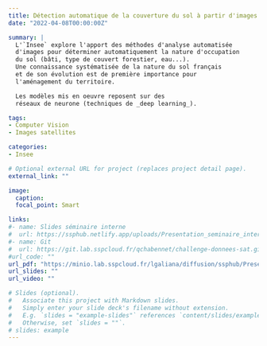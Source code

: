 ```yaml
---
title: Détection automatique de la couverture du sol à partir d'images satellites
date: "2022-04-08T00:00:00Z"

summary: |
  L'`Insee` explore l'apport des méthodes d'analyse automatisée
  d'images pour déterminer automatiquement la nature d'occupation
  du sol (bâti, type de couvert forestier, eau...). 
  Une connaissance systématisée de la nature du sol français
  et de son évolution est de première importance pour
  l'aménagement du territoire. 

  Les modèles mis en oeuvre reposent sur des
  réseaux de neurone (techniques de _deep learning_).

tags:
- Computer Vision
- Images satellites

categories:
- Insee

# Optional external URL for project (replaces project detail page).
external_link: ""

image:
  caption: 
  focal_point: Smart

links:
#- name: Slides séminaire interne
#  url: https://ssphub.netlify.app/uploads/Presentation_seminaire_interne_Clement_Guillo_donnees_satellites.pdf
#- name: Git
#  url: https://git.lab.sspcloud.fr/qchabennet/challenge-donnees-sat.git
#url_code: ""
url_pdf: "https://minio.lab.sspcloud.fr/lgaliana/diffusion/ssphub/Presentation_seminaire_interne_Clement_Guillo_donnees_satellites.pdf"
url_slides: ""
url_video: ""

# Slides (optional).
#   Associate this project with Markdown slides.
#   Simply enter your slide deck's filename without extension.
#   E.g. `slides = "example-slides"` references `content/slides/example-slides.md`.
#   Otherwise, set `slides = ""`.
# slides: example
---
```


